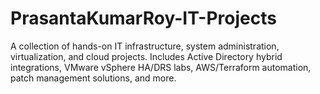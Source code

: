 # PrasantaKumarRoy-IT-Projects
A collection of hands-on IT infrastructure, system administration, virtualization, and cloud projects. Includes Active Directory hybrid integrations, VMware vSphere HA/DRS labs, AWS/Terraform automation, patch management solutions, and more.
